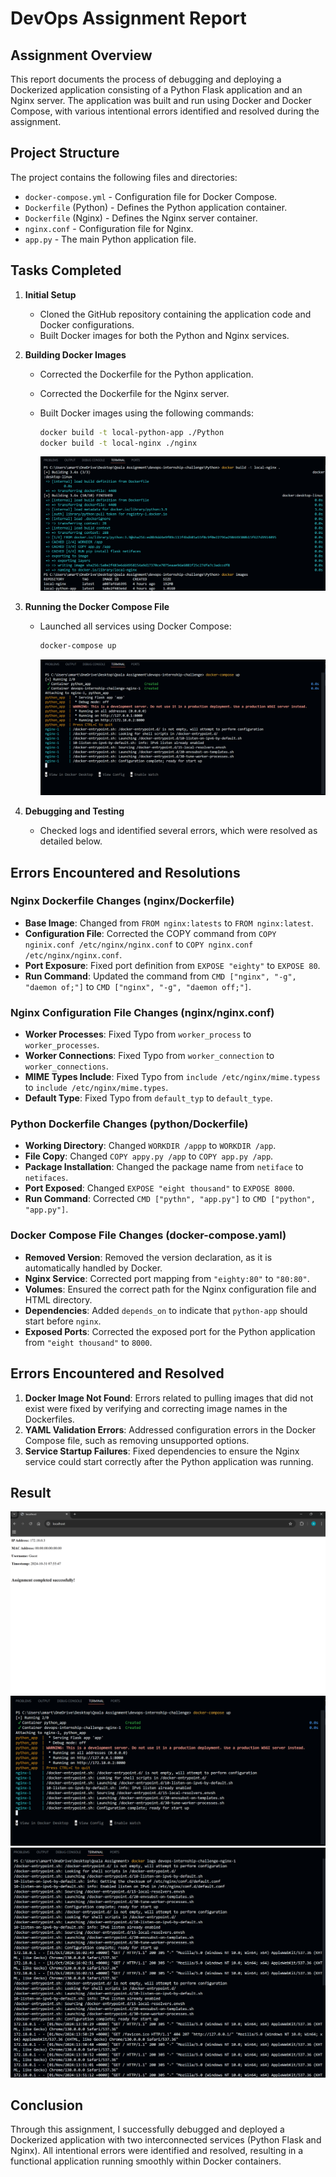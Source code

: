 # DevOps Assignment Report

## Assignment Overview

This report documents the process of debugging and deploying a Dockerized application consisting of a Python Flask application and an Nginx server. The application was built and run using Docker and Docker Compose, with various intentional errors identified and resolved during the assignment.

## Project Structure

The project contains the following files and directories:

- `docker-compose.yml` - Configuration file for Docker Compose.
- `Dockerfile` (Python) - Defines the Python application container.
- `Dockerfile` (Nginx) - Defines the Nginx server container.
- `nginx.conf` - Configuration file for Nginx.
- `app.py` - The main Python application file.

## Tasks Completed

1. **Initial Setup**

   - Cloned the GitHub repository containing the application code and Docker configurations.
   - Built Docker images for both the Python and Nginx services.

2. **Building Docker Images**

   - Corrected the Dockerfile for the Python application.
   - Corrected the Dockerfile for the Nginx server.
   - Built Docker images using the following commands:

     ```bash
     docker build -t local-python-app ./Python
     docker build -t local-nginx ./nginx
     ```

     ![Building images](./Building-images.png)

3. **Running the Docker Compose File**

   - Launched all services using Docker Compose:

     ```bash
     docker-compose up
     ```

     ![Running containers over network ](./Logs.png)

4. **Debugging and Testing**
   - Checked logs and identified several errors, which were resolved as detailed below.

## Errors Encountered and Resolutions

### Nginx Dockerfile Changes (nginx/Dockerfile)

- **Base Image**: Changed from `FROM nginx:latests` to `FROM nginx:latest`.
- **Configuration File**: Corrected the COPY command from `COPY nginix.conf /etc/nginx/nginx.conf` to `COPY nginx.conf /etc/nginx/nginx.conf`.
- **Port Exposure**: Fixed port definition from `EXPOSE "eighty"` to `EXPOSE 80`.
- **Run Command**: Updated the command from `CMD ["nginx", "-g", "daemon of;"]` to `CMD ["nginx", "-g", "daemon off;"]`.

### Nginx Configuration File Changes (nginx/nginx.conf)

- **Worker Processes**: Fixed Typo from `worker_process` to `worker_processes`.
- **Worker Connections**: Fixed Typo from `worker_connection` to `worker_connections`.
- **MIME Types Include**: Fixed Typo from `include /etc/nginx/mime.typess` to `include /etc/nginx/mime.types`.
- **Default Type**: Fixed Typo from `default_typ` to `default_type`.

### Python Dockerfile Changes (python/Dockerfile)

- **Working Directory**: Changed `WORKDIR /appp` to `WORKDIR /app`.
- **File Copy**: Changed `COPY appy.py /app` to `COPY app.py /app`.
- **Package Installation**: Changed the package name from `netiface` to `netifaces`.
- **Port Exposed**: Changed `EXPOSE "eight thousand"` to `EXPOSE 8000`.
- **Run Command**: Corrected `CMD ["pythn", "app.py"]` to `CMD ["python", "app.py"]`.

### Docker Compose File Changes (docker-compose.yaml)

- **Removed Version**: Removed the version declaration, as it is automatically handled by Docker.
- **Nginx Service**: Corrected port mapping from `"eighty:80"` to `"80:80"`.
- **Volumes**: Ensured the correct path for the Nginx configuration file and HTML directory.
- **Dependencies**: Added `depends_on` to indicate that `python-app` should start before `nginx`.
- **Exposed Ports**: Corrected the exposed port for the Python application from `"eight thousand"` to `8000`.

## Errors Encountered and Resolved

1. **Docker Image Not Found**: Errors related to pulling images that did not exist were fixed by verifying and correcting image names in the Dockerfiles.
2. **YAML Validation Errors**: Addressed configuration errors in the Docker Compose file, such as removing unsupported options.
3. **Service Startup Failures**: Fixed dependencies to ensure the Nginx service could start correctly after the Python application was running.

## Result

![Running App on http://localhost ](./App.png)
![Running containers over network ](./Logs.png)
![Server-logs](./Nginx-server-logs.png)

## Conclusion

Through this assignment, I successfully debugged and deployed a Dockerized application with two interconnected services (Python Flask and Nginx). All intentional errors were identified and resolved, resulting in a functional application running smoothly within Docker containers.
